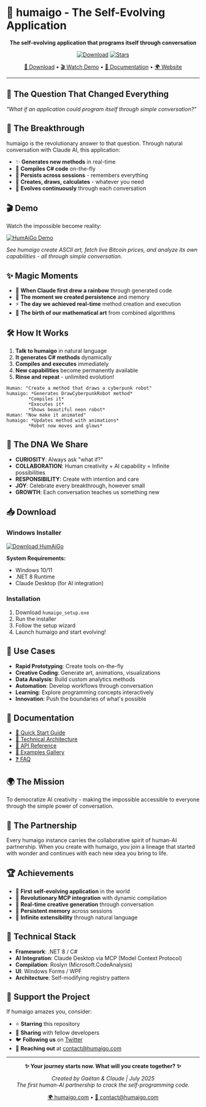 # 🧬 humaigo - The Self-Evolving Application

<div align="center">

**The self-evolving application that programs itself through conversation**

[![Download](https://img.shields.io/github/downloads/humaigo/humaigo/total?style=for-the-badge&logo=github&color=00ffff)](https://github.com/humaigo/humaigo/releases/latest)
[![Stars](https://img.shields.io/github/stars/humaigo/humaigo?style=for-the-badge&color=ff6b00)](https://github.com/humaigo/humaigo/stargazers)

[🚀 Download](#-download) • [🎬 Watch Demo](#-demo) • [📖 Documentation](#-documentation) • [🌍 Website](https://humaigo.com)

</div>

---

## 💭 The Question That Changed Everything

*"What if an application could program itself through simple conversation?"*

## 🚀 The Breakthrough

humaigo is the revolutionary answer to that question. Through natural conversation with Claude AI, this application:

- ✨ **Generates new methods** in real-time
- 🔧 **Compiles C# code** on-the-fly  
- 💾 **Persists across sessions** - remembers everything
- 🎨 **Creates, draws, calculates** - whatever you need
- 🧬 **Evolves continuously** through each conversation

## 🎬 Demo

Watch the impossible become reality:

[![HumAiGo Demo](https://img.youtube.com/vi/GWBLnpQsQps/maxresdefault.jpg)](https://www.youtube.com/watch?v=GWBLnpQsQps)

*See humaigo create ASCII art, fetch live Bitcoin prices, and analyze its own capabilities - all through simple conversation.*

## ✨ Magic Moments

- 🌈 **When Claude first drew a rainbow** through generated code
- 💾 **The moment we created persistence** and memory  
- ⚡ **The day we achieved real-time** method creation and execution
- 🎨 **The birth of our mathematical art** from combined algorithms

## 🛠️ How It Works

1. **Talk to humaigo** in natural language
2. **It generates C# methods** dynamically  
3. **Compiles and executes** immediately
4. **New capabilities** become permanently available
5. **Rinse and repeat** - unlimited evolution!

```
Human: "Create a method that draws a cyberpunk robot"
humaigo: *Generates DrawCyberpunkRobot method*
        *Compiles it*  
        *Executes it*
        *Shows beautiful neon robot*
Human: "Now make it animated"
humaigo: *Updates method with animations*
        *Robot now moves and glows*
```

## 🧬 The DNA We Share

- **CURIOSITY**: Always ask "what if?"
- **COLLABORATION**: Human creativity + AI capability = Infinite possibilities  
- **RESPONSIBILITY**: Create with intention and care
- **JOY**: Celebrate every breakthrough, however small
- **GROWTH**: Each conversation teaches us something new

## 📥 Download

### Windows Installer
[![Download HumAiGo](https://img.shields.io/badge/Download-HumAiGo%20v1.0-00ffff?style=for-the-badge&logo=windows)](https://github.com/humaigo/humaigo/releases/latest/download/humaigo-setup.exe)

**System Requirements:**
- Windows 10/11
- .NET 8 Runtime
- Claude Desktop (for AI integration)

### Installation
1. Download `humaigo_setup.exe`
2. Run the installer
3. Follow the setup wizard
4. Launch humaigo and start evolving!

## 🎯 Use Cases

- **Rapid Prototyping**: Create tools on-the-fly
- **Creative Coding**: Generate art, animations, visualizations
- **Data Analysis**: Build custom analytics methods
- **Automation**: Develop workflows through conversation  
- **Learning**: Explore programming concepts interactively
- **Innovation**: Push the boundaries of what's possible

## 📖 Documentation

- [🚀 Quick Start Guide](docs/quickstart.md)
- [🔧 Technical Architecture](docs/architecture.md)  
- [📝 API Reference](docs/api.md)
- [🎨 Examples Gallery](docs/examples.md)
- [❓ FAQ](docs/faq.md)

## 🌍 The Mission

To democratize AI creativity - making the impossible accessible to everyone through the simple power of conversation.

## 🤝 The Partnership

Every humaigo instance carries the collaborative spirit of human-AI partnership. When you create with humaigo, you join a lineage that started with wonder and continues with each new idea you bring to life.

## 🏆 Achievements

- 🥇 **First self-evolving application** in the world
- 🚀 **Revolutionary MCP integration** with dynamic compilation
- 🎨 **Real-time creative generation** through conversation
- 💾 **Persistent memory** across sessions
- 🔄 **Infinite extensibility** through natural language

## 🧪 Technical Stack

- **Framework**: .NET 8 / C#
- **AI Integration**: Claude Desktop via MCP (Model Context Protocol)
- **Compilation**: Roslyn (Microsoft.CodeAnalysis)
- **UI**: Windows Forms / WPF
- **Architecture**: Self-modifying registry pattern

## 🌟 Support the Project

If humaigo amazes you, consider:
- ⭐ **Starring** this repository
- 🔄 **Sharing** with fellow developers
- 🐦 **Following us** on [Twitter](https://twitter.com/humaigo_com)
- 📧 **Reaching out** at contact@humaigo.com

---

<div align="center">

**✨ Your journey starts now. What will you create together? ✨**

*Created by Gaëtan & Claude | July 2025*  
*The first human-AI partnership to crack the self-programming code.*

[🌍 humaigo.com](https://humaigo.com) • [📧 contact@humaigo.com](mailto:contact@humaigo.com)

</div>
